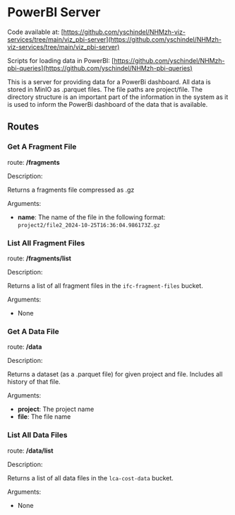 # PowerBI Server

Code available at: [https://github.com/yschindel/NHMzh-viz-services/tree/main/viz_pbi-server](https://github.com/yschindel/NHMzh-viz-services/tree/main/viz_pbi-server)

Scripts for loading data in PowerBI: [https://github.com/yschindel/NHMzh-pbi-queries](https://github.com/yschindel/NHMzh-pbi-queries)

This is a server for providing data for a PowerBi dashboard. All data is stored in MinIO as .parquet files.
The file paths are project/file. The directory structure is an important part of the information in the system as it is used to inform the PowerBi dashboard of the data that is available.

## Routes

### Get A Fragment File

route: **/fragments**

Description:

Returns a fragments file compressed as .gz

Arguments:

- **name**: The name of the file in the following format: `project2/file2_2024-10-25T16:36:04.986173Z.gz`

### List All Fragment Files

route: **/fragments/list**

Description:

Returns a list of all fragment files in the `ifc-fragment-files` bucket.

Arguments:

- None

### Get A Data File

route: **/data**

Description:

Returns a dataset (as a .parquet file) for given project and file. Includes all history of that file.

Arguments:

- **project**: The project name
- **file**: The file name

### List All Data Files

route: **/data/list**

Description:

Returns a list of all data files in the `lca-cost-data` bucket.

Arguments:

- None

